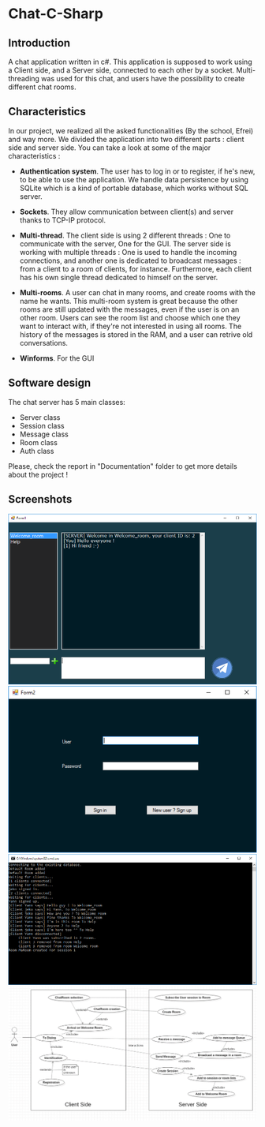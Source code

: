 # Chat-C-Sharp
## Introduction


A chat application written in c#. This application is supposed to work using a Client side, and a Server side, connected to each other by
a socket. Multi-threading was used for this chat, and users have the possibility to create different chat rooms.

## Characteristics
In our project, we realized all the asked functionalities (By the school, Efrei) and way more. We divided the application into two different parts : client side and server side. You can take a look at some of the major characteristics :

* **Authentication system**. The user has to log in or to register, if he's new, to be able to use the application. We handle data persistence by using SQLite which is a kind of portable database, which works without SQL server.

* **Sockets**. They allow communication between client(s) and server thanks to TCP-IP protocol.

* **Multi-thread**. The client side is using 2 different threads : One to communicate with the server, One for the GUI. The server side is working with multiple threads : One is used to handle the incoming connections, and another one is dedicated to broadcast messages : from a client to a room of clients, for instance. Furthermore, each client has his own single thread dedicated to himself on the server.

* **Multi-rooms**. A user can chat in many rooms, and create rooms with the name he wants. This multi-room system is great because the other rooms are still updated with the messages, even if the user is on an other room. Users can see the room list and choose which one they want to interact with, if they're not interested in using all rooms. The history of the messages is stored in the RAM, and a user can retrive old conversations.

* **Winforms**. For the GUI



## Software design

The chat server has 5 main classes:
*	Server class
*	Session class
*	Message class
*	Room class
*	Auth class


Please, check the report in "Documentation" folder to get more details about the project !

## Screenshots 

![alt text](https://github.com/wasabio/Chat-C-Sharp/blob/master/Documentation/Screenshots/Chat.png)
![alt text](https://github.com/wasabio/Chat-C-Sharp/blob/master/Documentation/Screenshots/Login.png)
![alt text](https://github.com/wasabio/Chat-C-Sharp/blob/master/Documentation/Screenshots/Server.png)
![alt text](https://github.com/wasabio/Chat-C-Sharp/blob/master/Documentation/Screenshots/Uml.png)

